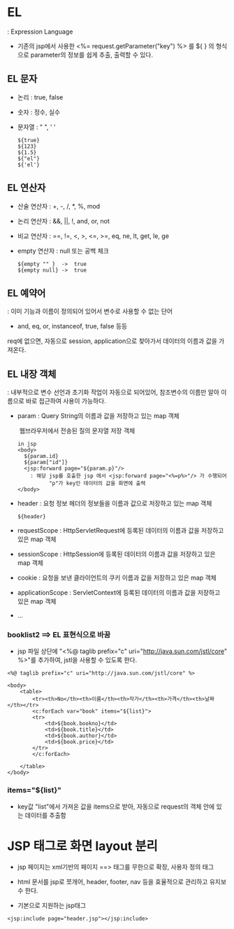# EL

: Expression Language

- 기존의 jsp에서 사용한 <%= request.getParameter("key") %> 를  ${	} 의 형식으로 parameter의 정보를 쉽게 추출, 출력할 수 있다.



## EL 문자 

- 논리 : true, false

- 숫자 : 정수, 실수

- 문자열 : " ", ' '

  ```
  ${true}
  ${123}
  ${1.5}
  ${"el"}
  ${'el'}
  ```

## EL 연산자

- 산술 연산자 : +, -, /, *, %, mod

- 논리 연산자 : &&, ||, !, and, or, not

- 비교 연산자 : ==, !=, <, >, <=, >=, eq, ne, lt, get, le, ge

- empty 연산자 : null 또는 공백 체크

  ```
  ${empty "" }	->	true
  ${empty null}	->	true
  ```



## EL 예약어

: 이미 기능과 이름이 정의되어 있어서 변수로 사용할 수 없는 단어

- and, eq, or, instanceof, true, false 등등

req에 없으면, 자동으로 session, application으로 찾아가서 데이터의 이름과 값을 가져온다.

## EL 내장 객체

: 내부적으로 변수 선언과 초기화 작업이 자동으로 되어있어, 참조변수의 이름만 알아 이름으로 바로 접근하여 사용이 가능하다. 

- param : Query String의 이름과 값을 저장하고 있는 map 객체

  ​			 웹브라우저에서 전송된 질의 문자열 저장 객체

  ```
  in jsp
  <body>
  	${param.id}
  	${param["id"]}
  	<jsp:forward page="${param.p}"/>
      :	해당 jsp를 호출한 jsp 에서 <jsp:forward page="<%=p%>"/> 가 수행되어
     		"p"가 key인 데이터의 값을 화면에 출력
  </body>
  ```

  

- header : 요청 정보 헤더의 정보들을 이름과 값으로 저장하고 있는 map 객체

  ```
  ${header}
  ```

  

- requestScope : HttpServletRequest에 등록된 데이터의 이름과 값을 저장하고 있은 map 객체

- sessionScope : HttpSession에 등록된 데이터의 이름과 값을 저장하고 있은 map 객체

- cookie : 요청을 보낸 클라이언트의 쿠키 이름과 값을 저장하고 있은 map 객체

- applicationScope : ServletContext에 등록된 데이터의 이름과 값을 저장하고 있은 map 객체 

- ...



### booklist2 ==> EL 표현식으로 바꿈

- jsp 파일 상단에 "<%@ taglib prefix="c" uri="http://java.sun.com/jstl/core" %>"를 추가하여, jstl을 사용할 수 있도록 한다.

```
<%@ taglib prefix="c" uri="http://java.sun.com/jstl/core" %>

<body>
	<table>
 		<tr><th>No</th><th>이름</th><th>작가</th><th>가격</th><th>날짜</th></tr>			
 		<c:forEach var="book" items="${list}">
		<tr>
			<td>${book.bookno}</td>
			<td>${book.title}</td>
			<td>${book.author}</td>
			<td>${book.price}</td>
		</tr>		
		</c:forEach>

	</table>
</body>
```

### items="${list}"

- key값 "list"에서 가져온 값을 items으로 받아, 자동으로 request의 객체 안에 있는 데이터를 추출함

# JSP 태그로 화면 layout 분리 

- jsp 페이지는 xml기반의 페이지 ==> 태그를 무한으로 확장, 사용자 정의 태그
- html 문서를 jsp로 쪼개어, header, footer, nav 등을 효율적으로 관리하고 유지보수 한다. 

- 기본으로 지원하는 jsp태그

```
<jsp:include page="header.jsp"></jsp:include>   
```

### 





















































































